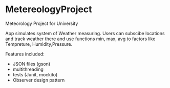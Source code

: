 # MetereologyProject
Meteorology Project for University

App simulates system of Weather measuring. Users can subscibe locations and track weather there and use functions min, max, avg to factors like Tempreture, Humidity,Pressure.

Features included:
- JSON files (gson)
- multithreading
- tests (Junit, mockito)
- Observer design pattern
